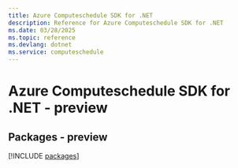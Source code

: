 ```yaml
---
title: Azure Computeschedule SDK for .NET
description: Reference for Azure Computeschedule SDK for .NET
ms.date: 03/28/2025
ms.topic: reference
ms.devlang: dotnet
ms.service: computeschedule
---
```

# Azure Computeschedule SDK for .NET - preview
## Packages - preview
[!INCLUDE [packages](computeschedule-index.md)]